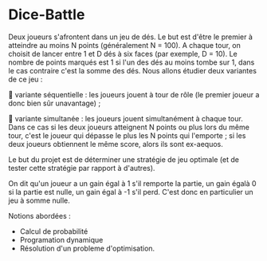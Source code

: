 # Dice-Battle

Deux joueurs s'afrontent dans un jeu de dés. Le but est d'être le premier à atteindre au moins N points (généralement N = 100). A chaque tour, on choisit de lancer entre 1 et D dés à six faces (par exemple, D = 10). Le nombre de points marqués est 1 si l'un des dés au moins tombe sur 1, dans le cas contraire c'est la somme des dés. Nous allons étudier deux variantes de ce jeu :

 variante séquentielle : les joueurs jouent à tour de rôle (le premier joueur a donc bien sûr unavantage) ;

 variante simultanée : les joueurs jouent simultanément à chaque tour. Dans ce cas si les deux joueurs atteignent N points ou plus lors du même tour, c'est le joueur qui dépasse le plus les N points qui l'emporte ; si les deux joueurs obtiennent le même score, alors ils sont
ex-aequos.

Le but du projet est de déterminer une stratégie de jeu optimale (et de tester cette stratégie par rapport à d'autres). 

On dit qu'un joueur a un gain égal à 1 s'il remporte la partie, un gain égalà 0 si la partie est nulle, un gain égal à -1 s'il perd. C'est donc en particulier un jeu à somme nulle.

Notions abordées : 

* Calcul de probabilité
* Programation dynamique
* Résolution d'un probleme d'optimisation.
